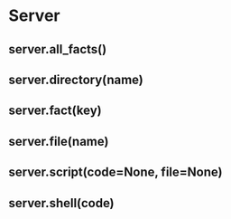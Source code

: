 # Server


## server.all_facts()


## server.directory(name)


## server.fact(key)


## server.file(name)


## server.script(code=None, file=None)


## server.shell(code)
